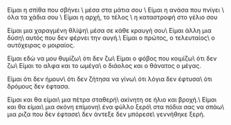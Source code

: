 Είμαι η σπίθα που σβήνει \\
μέσα στα μάτια σου \\
Είμαι η ανάσα που πνίγει \\
όλα τα χάδια σου \\
Είμαι η αρχή, το τέλος \\
η καταστροφή στο γέλιο σου

Είμαι μια χαραγμένη θλίψη\\
μέσα σε κάθε κραυγή σου\\
Είμαι άλλη μια δύση\\
αυτός που δεν φέρνει την αυγή.\\
Είμαι ο πρώτος, ο τελευταίος\\
ο αυτόχειρας ο μοιραίος.

Είμαι εδώ να μου θυμίζω\\
ότι δεν ζω\\
Είμαι ο φόβος που κοιμίζω\\
ότι δεν ζω\\
Είμαι το αλφα και το ωμέγα\\
ο διάολος και ο θάνατος ο μέγας.

Είμαι ότι δεν ήμουν\\
ότι δεν ζήτησα να γίνω\\
ότι λόγια δεν έφτυσα\\
ότι δρόμους δεν έφτασα.

Είμαι και θα είμαι\\
μια πέτρα σταθερή\\
ακίνητη σε ήλιο και βροχή.\\
Είμαι και θα είμαι\\
μια σκόνη επίμονη\\
ένα φύλλο ξερό\\
στα πόδια σας να σπάω\\
μια ριζα που δεν έφτασε\\
δεν άντεξε δεν μπόρεσε\\
γεννήθηκε ξερή.


